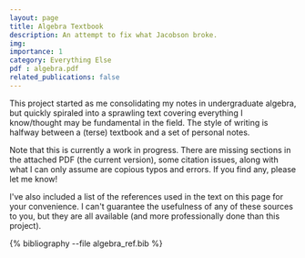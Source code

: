 ```yaml
---
layout: page
title: Algebra Textbook
description: An attempt to fix what Jacobson broke.
img:
importance: 1
category: Everything Else
pdf : algebra.pdf
related_publications: false
---
```


This project started as me consolidating my notes in undergraduate algebra, but quickly spiraled into a sprawling text covering everything I know/thought may be fundamental in the field. The style of writing is halfway between a (terse) textbook and a set of personal notes.

Note that this is currently a work in progress. There are missing sections in the attached PDF (the current version), some citation issues, along with what I can only assume are copious typos and errors. If you find any, please let me know!

I've also included a list of the references used in the text on this page for your convenience. I can't guarantee the usefulness of any of these sources to you, but they are all available (and more professionally done than this project).


<div class="publications">

{% bibliography --file algebra_ref.bib %}

</div>

